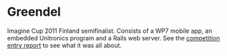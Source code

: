 Greendel
========

Imagine Cup 2011 Finland semifinalist. Consists of a WP7 mobile app, an embedded Unitronics program and a Rails web server. See the [competition entry report](Documents/competition/5pgreport.pdf) to see what it was all about.
